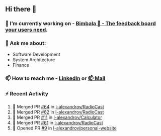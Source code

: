 ## Hi there 👋

<!--
**l-alexandrov/l-alexandrov** is a ✨ _special_ ✨ repository because its `README.md` (this file) appears on your GitHub profile.

Here are some ideas to get you started:

- 🔭 I’m currently working on ...
- 🌱 I’m currently learning ...
- 👯 I’m looking to collaborate on ...
- 🤔 I’m looking for help with ...
- 💬 Ask me about ...
- 📫 How to reach me: ...
- 😄 Pronouns: ...
- ⚡ Fun fact: ...
-->

### 🔭 I’m currently working on - [Bimbala 🚀 - The feedback board your users need](https://bimbala.com).

### 💬 Ask me about:
  - Software Development
  - System Architecture
  - Finance

### 📫 How to reach me - [LinkedIn](https://www.linkedin.com/in/l-alexandrov/) or [📫 Mail](mailto:luboslavaleksandrov@gmail.com)

### :zap: Recent Activity

<!--START_SECTION:activity-->
1. 🎉 Merged PR [#64](https://github.com/l-alexandrov/RadioCast/pull/64) in [l-alexandrov/RadioCast](https://github.com/l-alexandrov/RadioCast)
2. 🎉 Merged PR [#62](https://github.com/l-alexandrov/RadioCast/pull/62) in [l-alexandrov/RadioCast](https://github.com/l-alexandrov/RadioCast)
3. 🎉 Merged PR [#11](https://github.com/l-alexandrov/Calculator/pull/11) in [l-alexandrov/Calculator](https://github.com/l-alexandrov/Calculator)
4. 🎉 Merged PR [#61](https://github.com/l-alexandrov/RadioCast/pull/61) in [l-alexandrov/RadioCast](https://github.com/l-alexandrov/RadioCast)
5. 💪 Opened PR [#9](https://github.com/l-alexandrov/personal-website/pull/9) in [l-alexandrov/personal-website](https://github.com/l-alexandrov/personal-website)
<!--END_SECTION:activity-->
